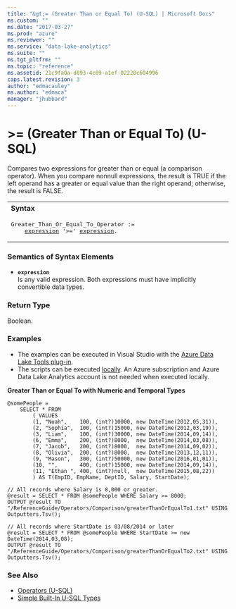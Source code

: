 ```yaml
---
title: "&gt;= (Greater Than or Equal To) (U-SQL) | Microsoft Docs"
ms.custom: ""
ms.date: "2017-03-27"
ms.prod: "azure"
ms.reviewer: ""
ms.service: "data-lake-analytics"
ms.suite: ""
ms.tgt_pltfrm: ""
ms.topic: "reference"
ms.assetid: 21c9fa0a-d893-4c09-a1ef-02228c604996
caps.latest.revision: 3
author: "edmacauley"
ms.author: "edmaca"
manager: "jhubbard"
---
```

# &gt;= (Greater Than or Equal To) (U-SQL)
Compares two expressions for greater than or equal (a comparison operator).  When you compare nonnull expressions, the result is TRUE if the left operand has a greater or equal value than the right operand; otherwise, the result is FALSE. 

<table><th align="left">Syntax</th><tr><td><pre>
Greater_Than_Or_Equal_To_Operator :=                                                                     
    <a href="#expr">expression</a> '>=' <a href="#expr">expression</a>.
</pre></td></tr></table>

### Semantics of Syntax Elements    
-   <a name="expr"></a>**`expression`**  
Is any valid expression. Both expressions must have implicitly convertible data types.

### Return Type
Boolean.


### Examples  
- The examples can be executed in Visual Studio with the [Azure Data Lake Tools plug-in](https://www.microsoft.com/download/details.aspx?id=49504).  
- The scripts can be executed [locally](https://docs.microsoft.com/azure/data-lake-analytics/data-lake-analytics-data-lake-tools-get-started#run-u-sql-locally).  An Azure subscription and Azure Data Lake Analytics account is not needed when executed locally.

**Greater Than or Equal To with Numeric and Temporal Types**   
```
@somePeople = 
    SELECT * FROM 
        ( VALUES
        (1, "Noah",    100, (int?)10000, new DateTime(2012,05,31)),
        (2, "Sophia",  100, (int?)15000, new DateTime(2012,03,19)),
        (3, "Liam",    100, (int?)30000, new DateTime(2014,09,14)),
        (6, "Emma",    200, (int?)8000,  new DateTime(2014,03,08)),
        (7, "Jacob",   200, (int?)8000,  new DateTime(2014,09,02)),
        (8, "Olivia",  200, (int?)8000,  new DateTime(2013,12,11)),
        (9, "Mason",   300, (int?)50000, new DateTime(2016,01,01)),
        (10, "",       400, (int?)15000, new DateTime(2014,09,14)),
        (11, "Ethan ", 400, (int?)null,  new DateTime(2015,08,22))
        ) AS T(EmpID, EmpName, DeptID, Salary, StartDate);

// All records where Salary is 8,000 or greater.
@result = SELECT * FROM @somePeople WHERE Salary >= 8000;
OUTPUT @result TO "/ReferenceGuide/Operators/Comparison/greaterThanOrEqualTo1.txt" USING Outputters.Tsv();

// All records where StartDate is 03/08/2014 or later
@result = SELECT * FROM @somePeople WHERE StartDate >= new DateTime(2014,03,08);
OUTPUT @result TO "/ReferenceGuide/Operators/Comparison/greaterThanOrEqualTo2.txt" USING Outputters.Tsv();
```

### See Also   
* [Operators (U-SQL)](operators-u-sql.md)
* [Simple Built-In U-SQL Types](simple-built-in-u-sql-types.md)
